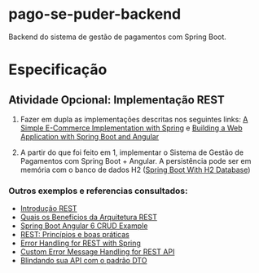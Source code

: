 # pago-se-puder-backend
Backend do sistema de gestão de pagamentos com Spring Boot.

# Especificação

## Atividade Opcional: Implementação REST

1. Fazer em dupla as implementações descritas nos seguintes links: [A Simple E-Commerce Implementation with Spring](https://www.baeldung.com/spring-angular-ecommerce) e
[Building a Web Application with Spring Boot and Angular](https://www.baeldung.com/spring-boot-angular-web)

2. A partir do que foi feito em 1, implementar o Sistema de Gestão de Pagamentos com Spring Boot + Angular. 
A persistência pode ser em memória com o banco de dados H2 ([Spring Boot With H2 Database](https://www.baeldung.com/spring-boot-h2-database))

### Outros exemplos e referencias consultados:

- [Introdução REST](https://medium.com/trainingcenter/introdu%C3%A7%C3%A3o-rest-7ec4cefd16c8)
- [Quais os Benefícios da Arquitetura REST](http://www.matera.com/blog/post/quais-os-beneficios-da-arquitetura-rest)
- [Spring Boot Angular 6 CRUD Example](https://www.javaguides.net/2019/02/spring-boot-angular-6-crud-example.html)
- [REST: Princípios e boas práticas](https://blog.caelum.com.br/rest-principios-e-boas-praticas/)
- [Error Handling for REST with Spring](https://www.baeldung.com/exception-handling-for-rest-with-spring)
- [Custom Error Message Handling for REST API](https://www.baeldung.com/global-error-handler-in-a-spring-rest-api)
- [Blindando sua API com o padrão DTO](https://medium.com/@msealvial/blindando-sua-api-spring-boot-com-o-padr%C3%A3o-dto-44f97020d1a0)
